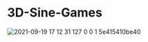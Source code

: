 # 3D-Sine-Games
![2021-09-19 17 12 31 127 0 0 1 5e415410be40](https://user-images.githubusercontent.com/8512868/133932713-433948b9-7d87-43ad-b7d4-1f64511d648b.jpg)
